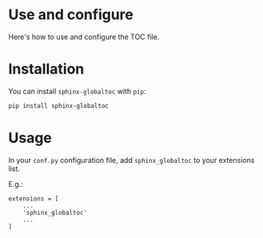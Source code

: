 Use and configure
=================

Here's how to use and configure the TOC file.

# Installation

You can install `sphinx-globaltoc` with `pip`:

```bash
pip install sphinx-globaltoc
```

# Usage

In your `conf.py` configuration file, add `sphinx_globaltoc`
to your extensions list.

E.g.:

```{code-block} python
extensions = [
    ...
    'sphinx_globaltoc'
    ...
]
```

